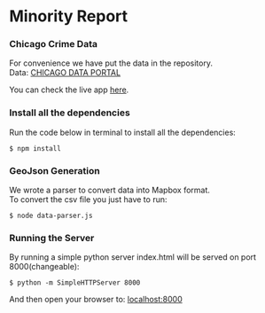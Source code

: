 # Minority Report

### Chicago Crime Data
For convenience we have put the data in the repository.  
Data:  [CHICAGO DATA PORTAL](https://data.cityofchicago.org/Public-Safety/Crimes-2017/d62x-nvdr)

You can check the live app [here](https://minority-report-infoviz.herokuapp.com/).

### Install all the dependencies

Run the code below in terminal to install all the dependencies:  

`$ npm install`

### GeoJson Generation

We wrote a parser to convert data into Mapbox format.  
To convert the csv file you just have to run:  

`$ node data-parser.js`

### Running the Server

By running a simple python server index.html will be served on port 8000(changeable):  

`$ python -m SimpleHTTPServer 8000`


And then open your browser to: [localhost:8000](http://localhost:8000)
